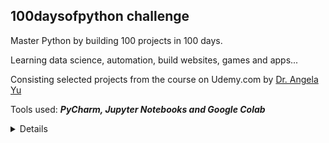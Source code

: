 
<h2> 100daysofpython challenge </h2>



Master Python by building 100 projects in 100 days. 

Learning data science, automation, build websites, games and apps...

Consisting selected projects from the course on Udemy.com by [Dr. Angela Yu](https://www.udemy.com/course/100-days-of-code/)

Tools used: ***PyCharm, Jupyter Notebooks and Google Colab***


<Details id=1>

<!-- 100 days of Python content -->


1. Day1 Band Name Generator 

1. Day2 Create Maps with Folium and Leaflet.js


</Details>

